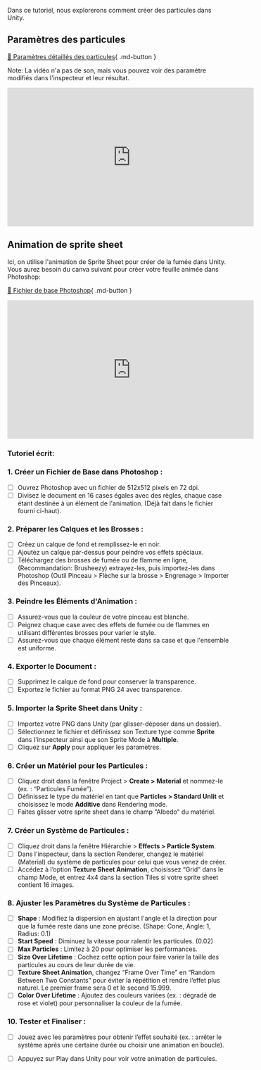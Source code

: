 Dans ce tutoriel, nous explorerons comment créer des particules dans Unity.   

## Paramètres des particules
[📁 Paramètres détaillés des particules](https://learn.unity.com/tutorial/introduction-to-particle-systems#6025fdd9edbc2a112d4f0136){ .md-button }   <br>

Note: La vidéo n'a pas de son, mais vous pouvez voir des paramètre modifiés dans l'inspecteur et leur résultat.    

<iframe width="560" height="315" src="https://www.youtube.com/embed/4DZIaZ_BZ2E?si=turLE4hUrhKFQOeo" title="YouTube video player" frameborder="0" allow="accelerometer; autoplay; clipboard-write; encrypted-media; gyroscope; picture-in-picture; web-share" referrerpolicy="strict-origin-when-cross-origin" allowfullscreen></iframe>


## Animation de sprite sheet
Ici, on utilise l'animation de Sprite Sheet pour créer de la fumée dans Unity. Vous aurez besoin du canva suivant pour créer votre feuille animée dans Photoshop:       

[📁 Fichier de base Photoshop](https://cmontmorency365-my.sharepoint.com/:i:/g/personal/lora_boisvert_cmontmorency_qc_ca/Ef8BiNB-HThNlw4ECnKykfMBOJoLYdTIP1aEh30nMRkL2w?e=zhyxSc){ .md-button }   

<iframe width="560" height="315" src="https://www.youtube.com/embed/eub9QMYbS0U?si=4LhGsPcKw2-sWfc8" title="YouTube video player" frameborder="0" allow="accelerometer; autoplay; clipboard-write; encrypted-media; gyroscope; picture-in-picture; web-share" referrerpolicy="strict-origin-when-cross-origin" allowfullscreen></iframe>



### Tutoriel écrit: 

### 1. Créer un Fichier de Base dans Photoshop :
- [ ] Ouvrez Photoshop avec un fichier de 512x512 pixels en 72 dpi. 
- [ ] Divisez le document en 16 cases égales avec des règles, chaque case étant destinée à un élément de l'animation. (Déjà fait dans le fichier fourni ci-haut).

### 2. Préparer les Calques et les Brosses :    

- [ ] Créez un calque de fond et remplissez-le en noir.
- [ ] Ajoutez un calque par-dessus pour peindre vos effets spéciaux.
- [ ] Téléchargez des brosses de fumée ou de flamme en ligne, (Recommandation: Brusheezy) extrayez-les, puis importez-les dans Photoshop (Outil Pinceau > Flèche sur la brosse > Engrenage > Importer des Pinceaux).

### 3. Peindre les Éléments d'Animation :
- [ ] Assurez-vous que la couleur de votre pinceau est blanche.
- [ ] Peignez chaque case avec des effets de fumée ou de flammes en utilisant différentes brosses pour varier le style.
- [ ] Assurez-vous que chaque élément reste dans sa case et que l'ensemble est uniforme.

### 4. Exporter le Document :
- [ ] Supprimez le calque de fond pour conserver la transparence.
- [ ] Exportez le fichier au format PNG 24 avec transparence.

### 5. Importer la Sprite Sheet dans Unity :
- [ ] Importez votre PNG dans Unity (par glisser-déposer dans un dossier).
- [ ] Sélectionnez le fichier et définissez son Texture type comme **Sprite** dans l'inspecteur ainsi que son Sprite Mode à **Multiple**.
- [ ] Cliquez sur **Apply** pour appliquer les paramètres.

### 6. Créer un Matériel pour les Particules :
- [ ] Cliquez droit dans la fenêtre Project > **Create > Material** et nommez-le (ex. : “Particules Fumée”).
- [ ] Définissez le type du matériel en tant que **Particles > Standard Unlit** et choisissez le mode **Additive** dans Rendering mode.
- [ ] Faites glisser votre sprite sheet dans le champ “Albedo” du matériel.

### 7. Créer un Système de Particules :
- [ ] Cliquez droit dans la fenêtre Hiérarchie > **Effects > Particle System**.
- [ ] Dans l'inspecteur, dans la section Renderer, changez le matériel (Material) du système de particules pour celui que vous venez de créer.
- [ ] Accédez à l’option **Texture Sheet Animation**, choisissez “Grid” dans le champ Mode, et entrez 4x4 dans la section Tiles si votre sprite sheet contient 16 images.

### 8. Ajuster les Paramètres du Système de Particules :
- [ ] **Shape** : Modifiez la dispersion en ajustant l'angle et la direction pour que la fumée reste dans une zone précise. (Shape: Cone, Angle: 1, Radius: 0.1)
- [ ] **Start Speed** : Diminuez la vitesse pour ralentir les particules. (0.02)
- [ ] **Max Particles** : Limitez à 20 pour optimiser les performances.
- [ ] **Size Over Lifetime** : Cochez cette option pour faire varier la taille des particules au cours de leur durée de vie.
- [ ] **Texture Sheet Animation**, changez “Frame Over Time” en “Random Between Two Constants” pour éviter la répétition et rendre l’effet plus naturel. Le premier frame sera 0 et le second 15.999.
- [ ] **Color Over Lifetime** : Ajoutez des couleurs variées (ex. : dégradé de rose et violet) pour personnaliser la couleur de la fumée.

### 10. Tester et Finaliser :
- [ ] Jouez avec les paramètres pour obtenir l’effet souhaité (ex. : arrêter le système après une certaine durée ou choisir une animation en boucle).
- [ ] Appuyez sur Play dans Unity pour voir votre animation de particules.


